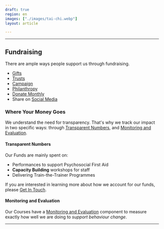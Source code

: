 ```yaml
---
draft: true
region: en
images: ["./images/tai-chi.webp"]
layout: article

---
```


<hr />

## Fundraising

There are ample ways people support us through fundraising.

- [Gifts](#gifts)
- [Trusts](#trusts)
- [Campaign](#campaign)
- [Philanthropy](#philanthropy)
- [Donate Monthly](#donate-monthly)
- Share on [Social Media](#social-media)

### Where Your Money Goes

We understand the need for transparency. That's why we track our impact in two specific ways: through [Transparent Numbers](#transparent-numbers), and [Monitoring and Evaluation](#monitoring-and-evaluation).

#### Transparent Numbers

Our Funds are mainly spent on:
- Performances to support Psychosocial First Aid
- **Capacity Building** workshops for staff
- Delivering Train-the-Trainer Programmes <!-- across the globe -->

If you are interested in learning more about how we account for our funds, please [Get&nbsp;In&nbsp;Touch](mailto:sam@clownswithoutborders.org.uk).

####  Monitoring and Evaluation

Our Courses have a [Monitoring and Evaluation](/courses#monitoring-and-evaluation) component to measure exactly how well we are doing to _support&nbsp;behaviour&nbsp;change_. <!-- , You can learn more about Training and Programme Delivery here: [Monitoring and Evaluation](/courses#monitoring-and-evaluation). -->

<hr>
